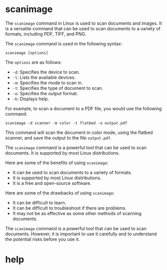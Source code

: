 # scanimage

The `scanimage` command in Linux is used to scan documents and images. It is a versatile command that can be used to scan documents to a variety of formats, including PDF, TIFF, and PNG.

The `scanimage` command is used in the following syntax:

```
scanimage [options]
```

The `options` are as follows:

* `-d`: Specifies the device to scan.
* `-l`: Lists the available devices.
* `-m`: Specifies the mode to scan in.
* `-t`: Specifies the type of document to scan.
* `-o`: Specifies the output format.
* `-h`: Displays help.

For example, to scan a document to a PDF file, you would use the following command:

```
scanimage -d scanner -m color -t flatbed -o output.pdf
```

This command will scan the document in color mode, using the flatbed scanner, and save the output to the file `output.pdf`.

The `scanimage` command is a powerful tool that can be used to scan documents. It is supported by most Linux distributions.

Here are some of the benefits of using `scanimage`:

* It can be used to scan documents to a variety of formats.
* It is supported by most Linux distributions.
* It is a free and open-source software.

Here are some of the drawbacks of using `scanimage`:

* It can be difficult to learn.
* It can be difficult to troubleshoot if there are problems.
* It may not be as effective as some other methods of scanning documents.

The `scanimage` command is a powerful tool that can be used to scan documents. However, it is important to use it carefully and to understand the potential risks before you use it.


# help 

```

```

